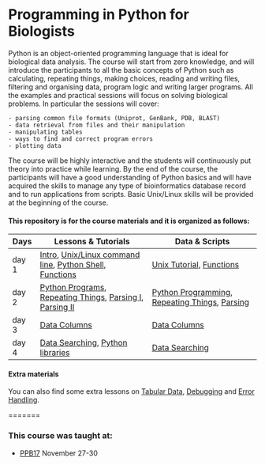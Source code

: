 # Programming in Python for Biologists



Python is an object-oriented programming language that is ideal for biological data analysis. The course will start from zero knowledge, and will introduce the participants to all the basic concepts of Python such as calculating, repeating things, making choices, reading and writing files, filtering and organising data, program logic and writing larger programs. All the examples and practical sessions will focus on solving biological problems. In particular the sessions will cover:

    - parsing common file formats (Uniprot, GenBank, PDB, BLAST)
    - data retrieval from files and their manipulation
    - manipulating tables
    - ways to find and correct program errors
    - plotting data

The course will be highly interactive and the students will continuously put theory into practice while learning. By the end of the course, the participants will have a good understanding of Python basics and will have acquired the skills to manage any type of bioinformatics database record and to run applications from scripts. Basic Unix/Linux skills will be provided at the beginning of the course.



#### This repository is for the course materials and it is organized as follows:



Days |Lessons \& Tutorials | Data \& Scripts |
------------ | ------------- | ------------- |
day 1 | [Intro](day1/intro.md), [Unix/Linux command line](day1/1-Unix/Unix-Theory-PPB17.md), [Python Shell](day1/2-Pythonshell/pythonshell.md), [Functions](day1/3-Functions/functions.md)|[Unix Tutorial](day1/1-Unix/d1_unix_data_scripts/unix_tutorial.zip), [Functions](day1/3-Functions/d3_functions_data_scripts) |
day 2 | [Python Programs](day2/1-PythonPrograms/PythonPrograms.md), [Repeating Things](day2/2-RepeatingThings/RepeatingThings.md), [Parsing I](day2/3-Parsing/Parsing-Theory-I.md), [Parsing II](day2/3-Parsing/Parsing-Theory-II.md)   | [Python Programming](day2/1-PythonPrograms/d2_programing_data_scripts), [Repeating Things](day2/2-RepeatingThings/d2_repeating_data_scripts), [Parsing](day2/3-Parsing/d2_parsing_data_script) |
day 3 |  [Data Columns](day3/3-DataColumns/DataColumns.md) | [Data Columns](day3/3-DataColumns/d3_datacolumns_data_scripts) |
day 4 |[Data Searching](day4/1-DataSearching/DataSearching.md), [Python libraries](day4/2-PythonLibraries/tasks.md) |[Data Searching](day4/1-DataSearching/d4_datasearching_data_scripts) |



#### Extra materials

You can also find some extra lessons on [Tabular Data](extra/1-TabularData/TabularData.md), [Debugging](extra/2-Debugging/BestPracticesInProgramming.md) and [Error Handling](day3/2-Debugging/ErrorHandling.md).


=======


### This course was taught at:
-  [PPB17](http://gtpb.igc.gulbenkian.pt/bicourses/PPB17/) November 27-30<br/>
